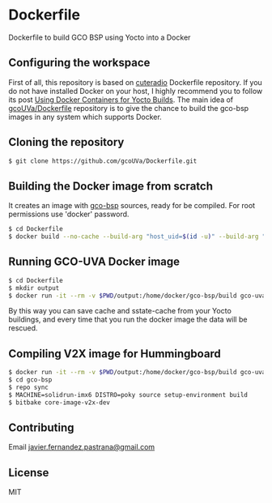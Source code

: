 # Dockerfile
Dockerfile to build GCO BSP using Yocto into a Docker
## Configuring the workspace
First of all, this repository is based on [cuteradio](https://github.com/bstubert/cuteradio) Dockerfile repository. If you do not have installed Docker on your host, I highly recommend you to follow its post [Using Docker Containers for Yocto Builds](https://www.embeddeduse.com/2019/02/11/using-docker-containers-for-yocto-builds).
The main idea of [gcoUVa/Dockerfile](https://github.com/gcoUVa/Dockerfile) repository is to give the chance to build the gco-bsp images in any system which supports Docker.
## Cloning the repository
```sh
$ git clone https://github.com/gcoUVa/Dockerfile.git
```
## Building the Docker image from scratch
It creates an image with [gco-bsp](https://github.com/gcoUVa/v2x-platform) sources, ready for be compiled.
For root permissions use 'docker' password.
```sh
$ cd Dockerfile
$ docker build --no-cache --build-arg "host_uid=$(id -u)" --build-arg "host_gid=$(id -g)" --tag "gco-uva-image:latest" .
```
## Running GCO-UVA Docker image
```sh
$ cd Dockerfile
$ mkdir output
$ docker run -it --rm -v $PWD/output:/home/docker/gco-bsp/build gco-uva-image:latest
```
By this way you can save cache and sstate-cache from your Yocto buildings, and every time that you run the docker image the data will be rescued.
## Compiling V2X image for Hummingboard
```sh
$ docker run -it --rm -v $PWD/output:/home/docker/gco-bsp/build gco-uva-image:latest
$ cd gco-bsp
$ repo sync
$ MACHINE=solidrun-imx6 DISTRO=poky source setup-environment build
$ bitbake core-image-v2x-dev
```
## Contributing
Email
    javier.fernandez.pastrana@gmail.com

## License
MIT
